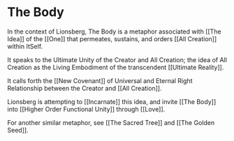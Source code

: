 # The Body

In the context of Lionsberg, The Body is a metaphor associated with [[The Idea]] of the [[One]] that permeates, sustains, and orders [[All Creation]] within ItSelf. 

It speaks to the Ultimate Unity of the Creator and All Creation; the idea of All Creation as the Living Embodiment of the transcendent [[Ultimate Reality]].  

It calls forth the [[New Covenant]] of Universal and Eternal Right Relationship between the Creator and [[All Creation]]. 

Lionsberg is attempting to [[Incarnate]] this idea, and invite [[The Body]] into [[Higher Order Functional Unity]] through [[Love]]. 

For another similar metaphor, see [[The Sacred Tree]] and [[The Golden Seed]]. 